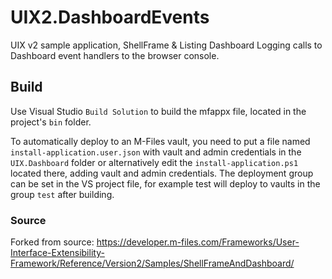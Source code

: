 # UIX2.DashboardEvents
UIX v2 sample application, ShellFrame & Listing Dashboard
Logging calls to Dashboard event handlers to the browser console.

## Build

Use Visual Studio `Build Solution` to build the mfappx file, located in the project's `bin` folder.

To automatically deploy to an M-Files vault, you need to put a file named `install-application.user.json` with vault and admin credentials in the `UIX.Dashboard` folder or alternatively edit the `install-application.ps1` located there, adding vault and admin credentials.
The deployment group can be set in the VS project file, for example <MFilesVaultGroup>test</MFilesVaultGroup> will deploy to vaults in the group `test` after building.

### Source
Forked from source: https://developer.m-files.com/Frameworks/User-Interface-Extensibility-Framework/Reference/Version2/Samples/ShellFrameAndDashboard/